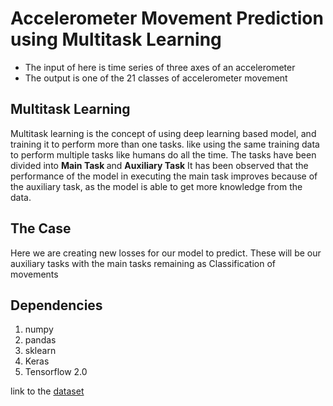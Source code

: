 # Accelerometer Movement Prediction using Multitask Learning 

- The input of here is time series of three axes of an accelerometer
- The output is one of the 21 classes of accelerometer movement 

## Multitask Learning 

Multitask learning is the concept of using deep learning based model, and training it to perform more than one tasks. like using the same training data to perform multiple tasks like humans do all the time. 
The tasks have been divided into <b>Main Task </b> and <b>Auxiliary Task</b>
It has been observed that the performance of the model in executing the main task improves because of the auxiliary task, as the model is able to get more knowledge from the data. 

## The Case 

Here we are creating new losses for our model to predict. These will be our auxiliary tasks with the main tasks remaining as Classification of movements 

## Dependencies 
1. numpy 
2. pandas 
3. sklearn 
4. Keras 
5. Tensorflow 2.0


link to the [dataset](https://archive.ics.uci.edu/ml/datasets/Dataset+for+ADL+Recognition+with+Wrist-worn+Accelerometer)


